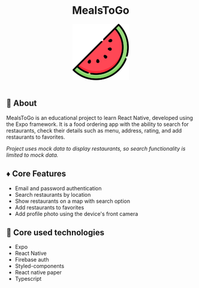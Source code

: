 <h1 align="center">MealsToGo</h1>

<div align="center">
   <img src="./assets/images/watermelon.png" width="150" />
</div>

<br />

## :page_with_curl: About

MealsToGo is an educational project to learn React Native, developed using the Expo framework.
It is a food ordering app with the ability to search for restaurants, check their details such as menu, address, rating, and add restaurants to favorites.

_Project uses mock data to display restaurants, so search functionality is limited to mock data._

## :diamonds: Core Features

- Email and password authentication
- Search restaurants by location
- Show restaurants on a map with search option
- Add restaurants to favorites
- Add profile photo using the device's front camera

## :wrench: Core used technologies

- Expo
- React Native
- Firebase auth
- Styled-components
- React native paper
- Typescript
